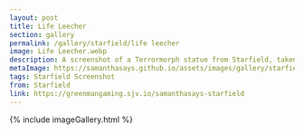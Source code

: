 ```yaml
---
layout: post
title: Life Leecher
section: gallery
permalink: /gallery/starfield/life leecher
image: Life Leecher.webp
description: A screenshot of a Terrormorph statue from Starfield, taken by Samantha Says.
metaImage: https://samanthasays.github.io/assets/images/gallery/starfield/Life Leecher.webp
tags: Starfield Screenshot
from: Starfield
link: https://greenmangaming.sjv.io/samanthasays-starfield
---
```

{% include imageGallery.html %}
